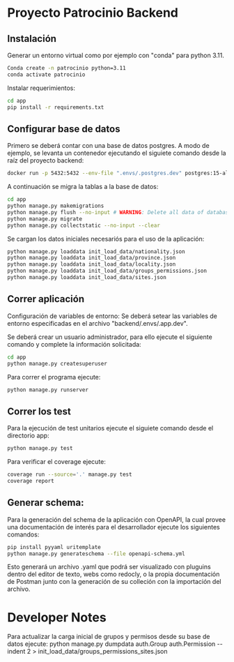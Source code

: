 # Proyecto Patrocinio Backend


## Instalación
Generar un entorno virtual como por ejemplo con "conda" para python 3.11.

```bash
Conda create -n patrocinio python=3.11
conda activate patrocinio
```

Instalar requerimientos:
```bash
cd app
pip install -r requirements.txt
```
## Configurar base de datos
Primero se deberá contar con una base de datos postgres.
A modo de ejemplo, se levanta un contenedor ejecutando el siguiete comando desde la raíz del proyecto backend:
```bash
docker run -p 5432:5432 --env-file ".envs/.postgres.dev" postgres:15-alpine
```
A continuación se migra la tablas a la base de datos:
```bash
cd app
python manage.py makemigrations 
python manage.py flush --no-input # WARNING: Delete all data of database
python manage.py migrate
python manage.py collectstatic --no-input --clear
```

Se cargan los datos iniciales necesariós para el uso de la aplicación:
```bash
python manage.py loaddata init_load_data/nationality.json
python manage.py loaddata init_load_data/province.json
python manage.py loaddata init_load_data/locality.json
python manage.py loaddata init_load_data/groups_permissions.json
python manage.py loaddata init_load_data/sites.json
```

## Correr aplicación
Configuración de variables de entorno:
Se deberá setear las variables de entorno especificadas en el archivo "backend/.envs/.app.dev".

Se deberá crear un usuario administrador, para ello ejecute el siguiente comando y complete la información solicitada:
```bash
cd app
python manage.py createsuperuser
```

Para correr el programa ejecute:
```bash
python manage.py runserver
```

## Correr los test
Para la ejecución de test unitarios ejecute el siguiete comando desde el directorio app:
```bash
python manage.py test
```
Para verificar el coverage ejecute:
```bash
coverage run --source='.' manage.py test 
coverage report
```


## Generar schema:
Para la generación del schema de la aplicación con OpenAPI, la cual provee una documentación
de interés para el desarrollador ejecute los siguientes comandos:
```bash
pip install pyyaml uritemplate
python manage.py generateschema --file openapi-schema.yml
```
Esto generará un archivo .yaml que  podrá ser visualizado con pluguins dentro del editor de texto, 
webs como redocly, o la propia documentación de Postman junto con la generación de su colleción con la importación del archivo.

# Developer Notes
Para actualizar la carga inicial de grupos y permisos desde su base de datos ejecute:
python manage.py dumpdata auth.Group auth.Permission --indent 2 > init_load_data/groups_permissions_sites.json
